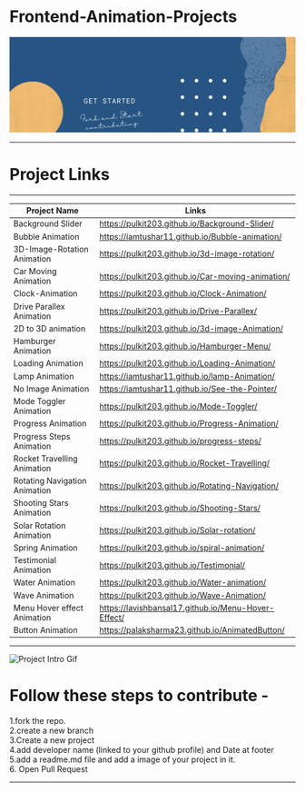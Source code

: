 # Frontend-Animation-Projects

![Project Intro Gif](https://raw.githubusercontent.com/Pulkit203/project-intro-gif/main/Blue%20and%20Yellow%20Modern%20Artisan%20Parties%20and%20Celebrations%20X-Frame%20Banner.gif)

---

# Project Links

---

| Project Name                  | Links                                               |
| ----------------------------- | --------------------------------------------------- |
| Background Slider             | https://pulkit203.github.io/Background-Slider/      |
| Bubble Animation              | https://iamtushar11.github.io/Bubble-animation/     |
| 3D-Image-Rotation Animation   | https://pulkit203.github.io/3d-image-rotation/      |
| Car Moving Animation          | https://pulkit203.github.io/Car-moving-animation/   |
| Clock-Animation               | https://pulkit203.github.io/Clock-Animation/        |
| Drive Parallex Animation      | https://pulkit203.github.io/Drive-Parallex/         |
| 2D to 3D animation            | https://pulkit203.github.io/3d-image-Animation/     |
| Hamburger Animation           | https://pulkit203.github.io/Hamburger-Menu/         |
| Loading Animation             | https://pulkit203.github.io/Loading-Animation/      |
| Lamp Animation                | https://iamtushar11.github.io/lamp-Animation/       |
| No Image Animation            | https://iamtushar11.github.io/See-the-Pointer/      |
| Mode Toggler Animation        | https://pulkit203.github.io/Mode-Toggler/           |
| Progress Animation            | https://pulkit203.github.io/Progress-Animation/     |
| Progress Steps Animation      | https://pulkit203.github.io/progress-steps/         |
| Rocket Travelling Animation   | https://pulkit203.github.io/Rocket-Travelling/      |
| Rotating Navigation Animation | https://pulkit203.github.io/Rotating-Navigation/    |
| Shooting Stars Animation      | https://pulkit203.github.io/Shooting-Stars/         |
| Solar Rotation Animation      | https://pulkit203.github.io/Solar-rotation/         |
| Spring Animation              | https://pulkit203.github.io/spiral-animation/       |
| Testimonial Animation         | https://pulkit203.github.io/Testimonial/            |
| Water Animation               | https://pulkit203.github.io/Water-animation/        |
| Wave Animation                | https://pulkit203.github.io/Wave-Animation/         |
| Menu Hover effect Animation   | https://lavishbansal17.github.io/Menu-Hover-Effect/ |
|Button Animation|https://palaksharma23.github.io/AnimatedButton/|
---

![Project Intro Gif](./Gif.gif)

# Follow these steps to contribute -

1.fork the repo.
<br/>
2.create a new branch
<br/>
3.Create a new project
<br/>
4.add developer name (linked to your github profile) and Date at footer
<br/>
5.add a readme.md file and add a image of your project in it.
<br/> 6. Open Pull Request
<br/>

---
